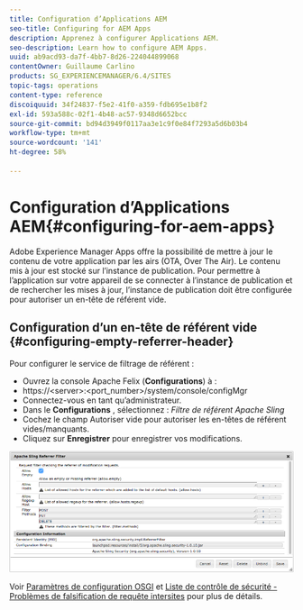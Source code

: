 ```yaml
---
title: Configuration d’Applications AEM
seo-title: Configuring for AEM Apps
description: Apprenez à configurer Applications AEM.
seo-description: Learn how to configure AEM Apps.
uuid: ab9acd93-da7f-4bb7-8d26-224044899068
contentOwner: Guillaume Carlino
products: SG_EXPERIENCEMANAGER/6.4/SITES
topic-tags: operations
content-type: reference
discoiquuid: 34f24837-f5e2-41f0-a359-fdb695e1b8f2
exl-id: 593a588c-02f1-4b48-ac57-9348d6652bcc
source-git-commit: bd94d3949f0117aa3e1c9f0e84f7293a5d6b03b4
workflow-type: tm+mt
source-wordcount: '141'
ht-degree: 58%

---
```


# Configuration d’Applications AEM{#configuring-for-aem-apps}

Adobe Experience Manager Apps offre la possibilité de mettre à jour le contenu de votre application par les airs (OTA, Over The Air). Le contenu mis à jour est stocké sur l’instance de publication. Pour permettre à l’application sur votre appareil de se connecter à l’instance de publication et de rechercher les mises à jour, l’instance de publication doit être configurée pour autoriser un en-tête de référent vide.

## Configuration d’un en-tête de référent vide {#configuring-empty-referrer-header}

Pour configurer le service de filtrage de référent :

* Ouvrez la console Apache Felix (**Configurations**) à :
* https://&lt;server>:&lt;port_number>/system/console/configMgr
* Connectez-vous en tant qu’administrateur.
* Dans le **Configurations** , sélectionnez : *Filtre de référent Apache Sling*
* Cochez le champ Autoriser vide pour autoriser les en-têtes de référent vides/manquants.
* Cliquez sur **Enregistrer** pour enregistrer vos modifications.

![chlimage_1-58](assets/chlimage_1-58.png)

Voir [Paramètres de configuration OSGI](/help/sites-deploying/osgi-configuration-settings.md) et [Liste de contrôle de sécurité - Problèmes de falsification de requête intersites](/help/sites-administering/security-checklist.md#protect-against-cross-site-request-forgery) pour plus de détails.
